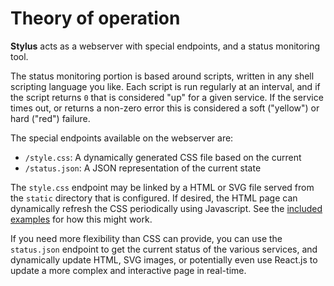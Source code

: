 # Theory of operation

**Stylus** acts as a webserver with special endpoints, and a status monitoring
tool.

The status monitoring portion is based around scripts, written in any shell
scripting language you like. Each script is run regularly at an interval, and if
the script returns `0` that is considered "up" for a given service. If the
service times out, or returns a non-zero error this is considered a soft
("yellow") or hard ("red") failure.

The special endpoints available on the webserver are:

- `/style.css`: A dynamically generated CSS file based on the current
- `/status.json`: A JSON representation of the current state

The `style.css` endpoint may be linked by a HTML or SVG file served from the
`static` directory that is configured. If desired, the HTML page can dynamically
refresh the CSS periodically using Javascript. See the [included
examples](https://github.com/mmastrac/stylus/blob/master/examples/simple_network/static/index.html)
for how this might work.

If you need more flexibility than CSS can provide, you can use the `status.json`
endpoint to get the current status of the various services, and dynamically
update HTML, SVG images, or potentially even use React.js to update a more
complex and interactive page in real-time.
